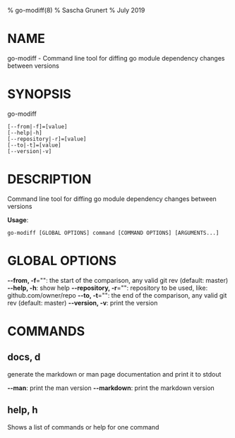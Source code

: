 % go-modiff(8) 
% Sascha Grunert
% July 2019

# NAME

go-modiff - Command line tool for diffing go module dependency changes between versions

# SYNOPSIS

go-modiff

```
[--from|-f]=[value]
[--help|-h]
[--repository|-r]=[value]
[--to|-t]=[value]
[--version|-v]
```

# DESCRIPTION

Command line tool for diffing go module dependency changes between versions

**Usage**:

```
go-modiff [GLOBAL OPTIONS] command [COMMAND OPTIONS] [ARGUMENTS...]
```

# GLOBAL OPTIONS

**--from, -f**="": the start of the comparison, any valid git rev (default: master)
**--help, -h**: show help
**--repository, -r**="": repository to be used, like: github.com/owner/repo
**--to, -t**="": the end of the comparison, any valid git rev (default: master)
**--version, -v**: print the version

# COMMANDS

## docs, d

generate the markdown or man page documentation and print it to stdout

**--man**: print the man version
**--markdown**: print the markdown version

## help, h

Shows a list of commands or help for one command

